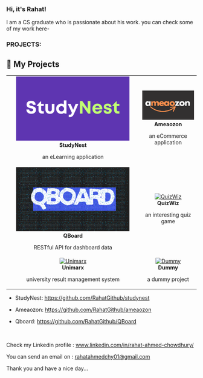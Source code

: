 ### Hi, it's Rahat!

I am a CS graduate who is passionate about his work. you can check some of my work here- 

### PROJECTS: 

## 🚀 My Projects

<table>
  <tr>
    <td align="center" width="70%">
      <a href="https://github.com/RahatGithub/studynest">
        <img src="https://github.com/RahatGithub/studynest/blob/main/static/images/thumbnail.png" width="300px;" alt="StudyNest"/>
      </a>
      <br />
      <b>StudyNest</b>
      <p>an eLearning application</p>
    </td>
    <td align="center" width="70%">
      <a href="https://github.com/RahatGithub/ameaozon">
        <img src="https://github.com/RahatGithub/ameaozon/blob/main/static/images/thumbnail.png" width="300px;" alt="Ameaozon"/>
      </a>
      <br />
      <b>Ameaozon</b>
      <p>an eCommerce application</p>
    </td>
  </tr>
  
  <tr>
    <td align="center" width="70%">
      <a href="https://github.com/RahatGithub/QBoard">
        <img src="https://github.com/RahatGithub/QBoard/blob/main/static/img/Qboard.png" width="300px;" alt="QBoard"/>
      </a>
      <br />
      <b>QBoard</b>
      <p>RESTful API for dashboard data</p>
    </td>
    <td align="center" width="70%">
      <a href="https://github.com/RahatGithub/QuizWiz-Flask">
        <img src="https://github.com/RahatGithub/QuizWiz-Flask/blob/main/app/static/img/QuizWiz.png" width="300px;" alt="QuizWiz"/>
      </a>
      <br />
      <b>QuizWiz</b>
      <p>an interesting quiz game</p>
    </td>
  </tr>
  
  <tr>
    <td align="center" width="70%">
      <a href="https://github.com/RahatGithub/unimarx-rms">
        <img src="https://github.com/RahatGithub/unimarx-rms/blob/main/screenshots/unimarx-cover.png" width="300px;" alt="Unimarx"/>
      </a>
      <br />
      <b>Unimarx</b>
      <p>university result management system</p>
    </td>
    <td align="center" width="70%">
      <a href="https://github.com/RahatGithub/dummy">
        <img src="https://via.placeholder.com/300x200.png?text=Dummy+Project" width="300px;" alt="Dummy"/>
      </a>
      <br />
      <b>Dummy</b>
      <p>a dummy project</p>
    </td>
  </tr>
</table>





- StudyNest: https://github.com/RahatGithub/studynest

- Ameaozon: https://github.com/RahatGithub/ameaozon

- Qboard: https://github.com/RahatGithub/QBoard    

<br>

Check my Linkedin profile : www.linkedin.com/in/rahat-ahmed-chowdhury/ 

You can send an email on : rahatahmedchy01@gmail.com

Thank you and have a nice day...
